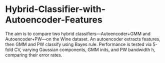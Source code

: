 # Hybrid-Classifier-with-Autoencoder-Features
The aim is to compare two hybrid classifiers—Autoencoder+GMM and Autoencoder+PW—on the Wine dataset. An autoencoder extracts features, then GMM and PW classify using Bayes rule. Performance is tested via 5-fold CV, varying Gaussian components, GMM inits, and PW bandwidth   h, comparing their error rates.
